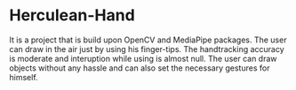 # Herculean-Hand
It is a project that is build upon OpenCV and MediaPipe packages. The user can draw in the air just by using his finger-tips.
The handtracking accuracy is moderate and interuption while using is almost null. The user can draw objects without any hassle and can also set the necessary gestures for himself.
